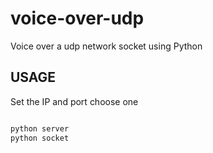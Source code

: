 # voice-over-udp
Voice over a udp network socket using Python


## USAGE

Set the IP and port
choose one 

```python

python server
python socket

```



